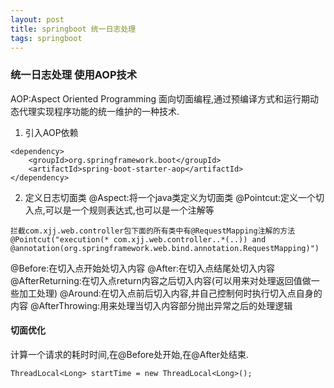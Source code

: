 ```yaml
---
layout: post
title: springboot 统一日志处理
tags: springboot
---
```


### 统一日志处理 使用AOP技术
AOP:Aspect Oriented Programming 面向切面编程,通过预编译方式和运行期动态代理实现程序功能的统一维护的一种技术.

1. 引入AOP依赖
```
<dependency>
    <groupId>org.springframework.boot</groupId>
    <artifactId>spring-boot-starter-aop</artifactId>
</dependency>
```

2. 定义日志切面类
@Aspect:将一个java类定义为切面类
@Pointcut:定义一个切入点,可以是一个规则表达式,也可以是一个注解等
```
拦截com.xjj.web.controller包下面的所有类中有@RequestMapping注解的方法
@Pointcut("execution(* com.xjj.web.controller..*(..)) and @annotation(org.springframework.web.bind.annotation.RequestMapping)")  
```
@Before:在切入点开始处切入内容
@After:在切入点结尾处切入内容
@AfterReturning:在切入点return内容之后切入内容(可以用来对处理返回值做一些加工处理)
@Around:在切入点前后切入内容,并自己控制何时执行切入点自身的内容
@AfterThrowing:用来处理当切入内容部分抛出异常之后的处理逻辑


#### 切面优化
计算一个请求的耗时时间,在@Before处开始,在@After处结束.
```
ThreadLocal<Long> startTime = new ThreadLocal<Long>();
```
